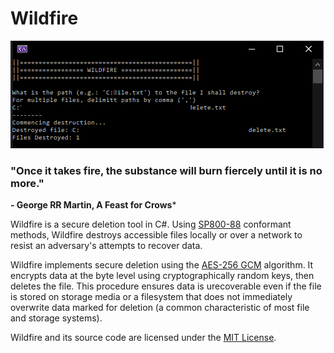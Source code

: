 # Wildfire
![Wildfire Screenshot](screenshot.png)

### "Once it takes fire, the substance will burn fiercely until it is no more."
**- George RR Martin, A Feast for Crows***

Wildfire is a secure deletion tool in C#. Using [SP800-88](https://nvlpubs.nist.gov/nistpubs/SpecialPublications/NIST.SP.800-88r1.pdf) conformant methods, Wildfire destroys accessible files locally or over a network to resist an adversary's attempts to recover data.

Wildfire implements secure deletion using the [AES-256 GCM](https://en.wikipedia.org/wiki/Galois/Counter_Mode) algorithm. It encrypts data at the byte level using cryptographically random keys, then deletes the file. This procedure ensures data is urecoverable even if the file is stored on storage media or a filesystem that does not immediately overwrite data marked for deletion (a common characteristic of most file and storage systems). 

Wildfire and its source code are licensed under the [MIT License](https://en.wikipedia.org/wiki/MIT_License). 
